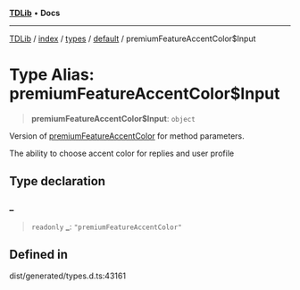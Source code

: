 [**TDLib**](../../../../../../README.md) • **Docs**

***

[TDLib](../../../../../../modules.md) / [index](../../../../../README.md) / [types](../../../README.md) / [default](../README.md) / premiumFeatureAccentColor$Input

# Type Alias: premiumFeatureAccentColor$Input

> **premiumFeatureAccentColor$Input**: `object`

Version of [premiumFeatureAccentColor](premiumFeatureAccentColor.md) for method parameters.

The ability to choose accent color for replies and user profile

## Type declaration

### \_

> `readonly` **\_**: `"premiumFeatureAccentColor"`

## Defined in

dist/generated/types.d.ts:43161
